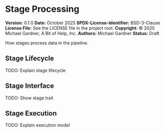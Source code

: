 # Stage Processing

**Version:** 0.1.0
**Date:** October 2025
**SPDX-License-Identifier:** BSD-3-Clause
**License File:** See the LICENSE file in the project root.
**Copyright:** © 2025 Michael Gardner, A Bit of Help, Inc.
**Authors:** Michael Gardner
**Status:** Draft

How stages process data in the pipeline.

## Stage Lifecycle

TODO: Explain stage lifecycle

## Stage Interface

TODO: Show stage trait

## Stage Execution

TODO: Explain execution model
